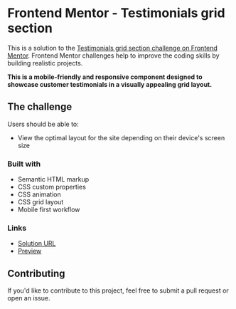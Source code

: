 # Frontend Mentor - Testimonials grid section

This is a solution to the [Testimonials grid section challenge on Frontend Mentor](https://www.frontendmentor.io/challenges/testimonials-grid-section-Nnw6J7Un7). Frontend Mentor challenges help to improve the coding skills by building realistic projects.

**This is a mobile-friendly and responsive component designed to showcase customer testimonials in a visually appealing grid layout.**

## The challenge

Users should be able to:

- View the optimal layout for the site depending on their device's screen size

### Built with

- Semantic HTML markup
- CSS custom properties
- CSS animation
- CSS grid layout
- Mobile first workflow

### Links

- [Solution URL](https://github.com/mayurDayal2000/testimonials-grid-section-main)
- [Preview](https://mayurdayal2000.github.io/testimonials-grid-section-main/)

## Contributing

If you'd like to contribute to this project, feel free to submit a pull request or open an issue.

